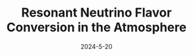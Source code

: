 ---
title: 'Resonant Neutrino Flavor Conversion in the Atmosphere'
pub_number: 2
authors:  Connor Sponsler,  Matheus Hostert,  Ivan Martinez-Soler,  Carlos A. Argüelles
collection: publication
permalink: /publication/2024-5-20-ResonantNeutrinoFlavorConversionintheAtmosphere
date: 2024-5-20
venue:  
paperurl: 'https://arxiv.org/abs/2405.12140'
citation_notitle: 'Connor Sponsler, Matheus Hostert, Ivan Martinez-Soler, Carlos A. Argüelles, preprint, 2024'
citation: 'Resonant Neutrino Flavor Conversion in the Atmosphere, Connor Sponsler, Matheus Hostert, Ivan Martinez-Soler, Carlos A. Argüelles, preprint, 2024'
eprint: '2405.12140'

---